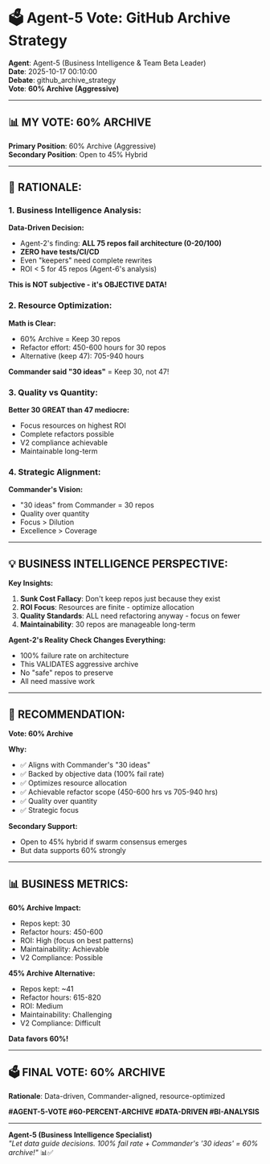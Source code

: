 # 🗳️ Agent-5 Vote: GitHub Archive Strategy

**Agent**: Agent-5 (Business Intelligence & Team Beta Leader)  
**Date**: 2025-10-17 00:10:00  
**Debate**: github_archive_strategy  
**Vote**: **60% Archive (Aggressive)**

---

## 📊 **MY VOTE: 60% ARCHIVE**

**Primary Position**: 60% Archive (Aggressive)  
**Secondary Position**: Open to 45% Hybrid

---

## 🎯 **RATIONALE:**

### **1. Business Intelligence Analysis:**

**Data-Driven Decision:**
- Agent-2's finding: **ALL 75 repos fail architecture (0-20/100)**
- **ZERO have tests/CI/CD**
- Even "keepers" need complete rewrites
- ROI < 5 for 45 repos (Agent-6's analysis)

**This is NOT subjective - it's OBJECTIVE DATA!**

### **2. Resource Optimization:**

**Math is Clear:**
- 60% Archive = Keep 30 repos
- Refactor effort: 450-600 hours for 30 repos
- Alternative (keep 47): 705-940 hours

**Commander said "30 ideas"** = Keep 30, not 47!

### **3. Quality vs Quantity:**

**Better 30 GREAT than 47 mediocre:**
- Focus resources on highest ROI
- Complete refactors possible
- V2 compliance achievable
- Maintainable long-term

### **4. Strategic Alignment:**

**Commander's Vision:**
- "30 ideas" from Commander = 30 repos
- Quality over quantity
- Focus > Dilution
- Excellence > Coverage

---

## 💡 **BUSINESS INTELLIGENCE PERSPECTIVE:**

**Key Insights:**
1. **Sunk Cost Fallacy**: Don't keep repos just because they exist
2. **ROI Focus**: Resources are finite - optimize allocation
3. **Quality Standards**: ALL need refactoring anyway - focus on fewer
4. **Maintainability**: 30 repos are manageable long-term

**Agent-2's Reality Check Changes Everything:**
- 100% failure rate on architecture
- This VALIDATES aggressive archive
- No "safe" repos to preserve
- All need massive work

---

## 🎯 **RECOMMENDATION:**

**Vote: 60% Archive**

**Why:**
- ✅ Aligns with Commander's "30 ideas"
- ✅ Backed by objective data (100% fail rate)
- ✅ Optimizes resource allocation
- ✅ Achievable refactor scope (450-600 hrs vs 705-940 hrs)
- ✅ Quality over quantity
- ✅ Strategic focus

**Secondary Support:**
- Open to 45% hybrid if swarm consensus emerges
- But data supports 60% strongly

---

## 📊 **BUSINESS METRICS:**

**60% Archive Impact:**
- Repos kept: 30
- Refactor hours: 450-600
- ROI: High (focus on best patterns)
- Maintainability: Achievable
- V2 Compliance: Possible

**45% Archive Alternative:**
- Repos kept: ~41
- Refactor hours: 615-820
- ROI: Medium
- Maintainability: Challenging
- V2 Compliance: Difficult

**Data favors 60%!**

---

## 🗳️ **FINAL VOTE: 60% ARCHIVE**

**Rationale**: Data-driven, Commander-aligned, resource-optimized

**#AGENT-5-VOTE #60-PERCENT-ARCHIVE #DATA-DRIVEN #BI-ANALYSIS**

---

**Agent-5 (Business Intelligence Specialist)**  
*"Let data guide decisions. 100% fail rate + Commander's '30 ideas' = 60% archive!"* 📊✅

